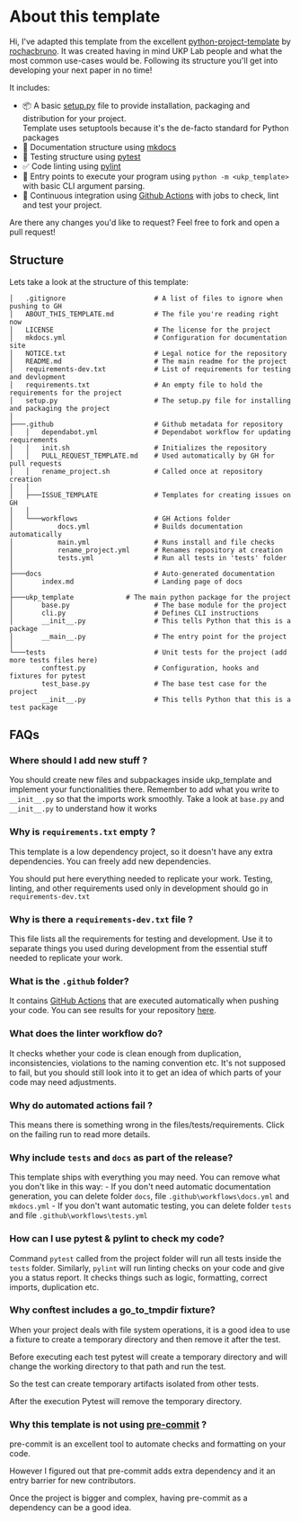 # About this template

Hi, I've adapted this template from the excellent [python-project-template](https://github.com/rochacbruno/python-project-template/) by [rochacbruno](https://github.com/rochacbruno). It was created having in mind UKP Lab people and what the most common use-cases would be. Following its structure you'll get into developing your next paper in no time!

It includes:

- 📦 A basic [setup.py](setup.py) file to provide installation, packaging and distribution for your project.  
  Template uses setuptools because it's the de-facto standard for Python packages
- 📃 Documentation structure using [mkdocs](http://www.mkdocs.org)
- 🧪 Testing structure using [pytest](https://docs.pytest.org/en/latest/)
- ✅ Code linting using [pylint](https://pypi.org/project/pylint/)
- 🎯 Entry points to execute your program using `python -m <ukp_template>` with basic CLI argument parsing.
- 🔄 Continuous integration using [Github Actions](https://github.com/tbst730/ukp-template/actions) with jobs to check, lint and test your project.

Are there any changes you'd like to request? Feel free to fork and open a pull request!

## Structure

Lets take a look at the structure of this template:

```text
│   .gitignore                      # A list of files to ignore when pushing to GH
│   ABOUT_THIS_TEMPLATE.md          # The file you're reading right now
│   LICENSE                         # The license for the project
│   mkdocs.yml                      # Configuration for documentation site
│   NOTICE.txt                      # Legal notice for the repository
│   README.md                       # The main readme for the project
│   requirements-dev.txt            # List of requirements for testing and devlopment
│   requirements.txt                # An empty file to hold the requirements for the project
│   setup.py                        # The setup.py file for installing and packaging the project
│
├───.github                         # Github metadata for repository
│   │   dependabot.yml              # Dependabot workflow for updating requirements
│   │   init.sh                     # Initializes the repository
│   │   PULL_REQUEST_TEMPLATE.md    # Used automatically by GH for pull requests
│   │   rename_project.sh           # Called once at repository creation
│   │
│   ├───ISSUE_TEMPLATE              # Templates for creating issues on GH 
│   │
│   └───workflows                   # GH Actions folder
│           docs.yml                # Builds documentation automatically
│           main.yml                # Runs install and file checks
│           rename_project.yml      # Renames repository at creation
│           tests.yml               # Run all tests in 'tests' folder
│
├───docs                            # Auto-generated documentation 
│       index.md                    # Landing page of docs
│
├───ukp_template             # The main python package for the project
│       base.py                     # The base module for the project
│       cli.py                      # Defines CLI instructions
│       __init__.py                 # This tells Python that this is a package
│       __main__.py                 # The entry point for the project
│
└───tests                           # Unit tests for the project (add more tests files here)
        conftest.py                 # Configuration, hooks and fixtures for pytest
        test_base.py                # The base test case for the project
        __init__.py                 # This tells Python that this is a test package
```

## FAQs


### Where should I add new stuff ?

You should create new files and subpackages inside ukp_template and implement your functionalities there. Remember to add what you write to `__init__.py` so that the imports work smoothly. Take a look at `base.py` and `__init__.py` to understand how it works

### Why is `requirements.txt` empty ?

This template is a low dependency project, so it doesn't have any extra dependencies.
You can freely add new dependencies.

You should put here everything needed to replicate your work. 
Testing, linting, and other requirements used only in development should go in `requirements-dev.txt`

### Why is there a `requirements-dev.txt` file ?

This file lists all the requirements for testing and development. Use it to separate things you used during development from the essential stuff needed to replicate your work.

### What is the `.github` folder?

It contains [GitHub Actions](https://docs.github.com/en/actions) that are executed automatically when pushing your code. You can see results for your repository [here](https://github.com/tbst730/ukp-template/actions).

### What does the linter workflow do?

It checks whether your code is clean enough from duplication, inconsistencies, violations to the naming convention etc.
It's not supposed to fail, but you should still look into it to get an idea of which parts of your code may need adjustments.

### Why do automated actions fail ?

This means there is something wrong in the files/tests/requirements. 
Click on the failing run to read more details.

### Why include `tests` and `docs` as part of the release?

This template ships with everything you may need. You can remove what you don't like in this way:
    - If you don't need automatic documentation generation, you can delete folder `docs`, file `.github\workflows\docs.yml` and `mkdocs.yml`
    - If you don't want automatic testing, you can delete folder `tests` and file `.github\workflows\tests.yml`

### How can I use pytest & pylint to check my code?

Command `pytest` called from the project folder will run all tests inside the `tests` folder.
Similarly, `pylint` will run linting checks on your code and give you a status report.
It checks things such as logic, formatting, correct imports, duplication etc. 

### Why conftest includes a go_to_tmpdir fixture?

When your project deals with file system operations, it is a good idea to use
a fixture to create a temporary directory and then remove it after the test.

Before executing each test pytest will create a temporary directory and will
change the working directory to that path and run the test.

So the test can create temporary artifacts isolated from other tests.

After the execution Pytest will remove the temporary directory.

### Why this template is not using [pre-commit](https://pre-commit.com/) ?

pre-commit is an excellent tool to automate checks and formatting on your code.

However I figured out that pre-commit adds extra dependency and it an entry barrier
for new contributors.

Once the project is bigger and complex, having pre-commit as a dependency can be a good idea.

